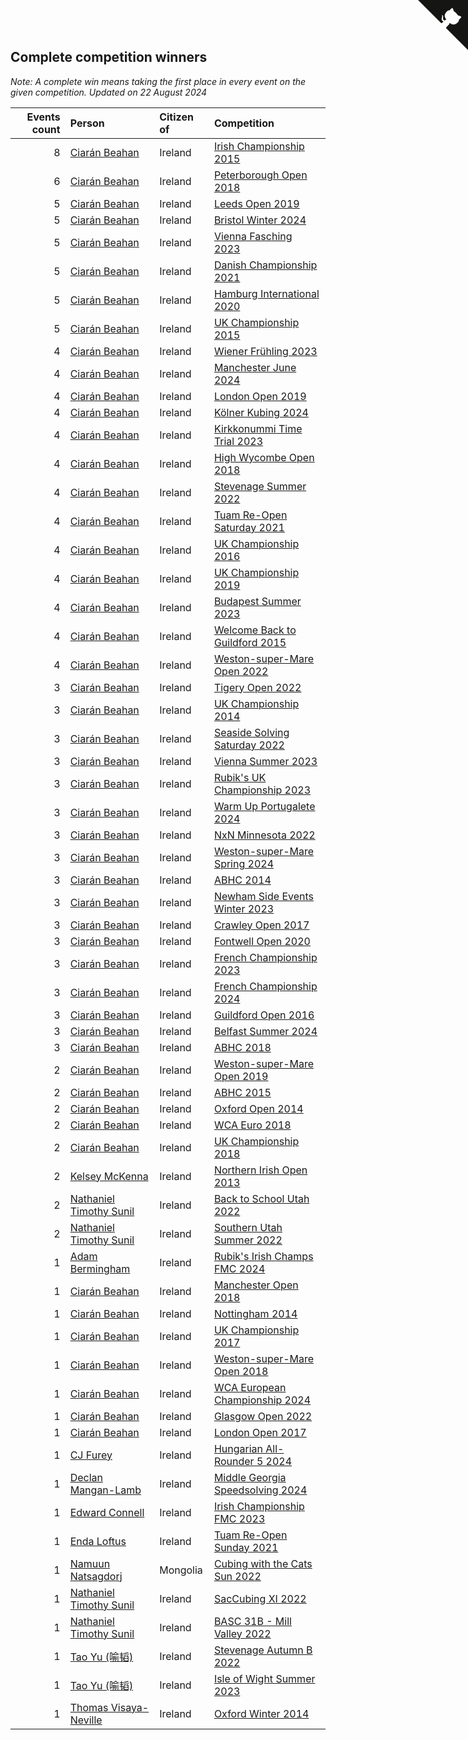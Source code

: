 ## Complete competition winners

*Note: A complete win means taking the first place in every event on the given competition.*
*Updated on 22 August 2024*

| Events count | Person | Citizen of | Competition |
| ---: | :--- | :--- | :--- |
| 8 | [Ciarán Beahan](https://www.worldcubeassociation.org/persons/2012BEAH01) | Ireland | [Irish Championship 2015](https://www.worldcubeassociation.org/competitions/IrishChampionship2015) |
| 6 | [Ciarán Beahan](https://www.worldcubeassociation.org/persons/2012BEAH01) | Ireland | [Peterborough Open 2018](https://www.worldcubeassociation.org/competitions/PeterboroughOpen2018) |
| 5 | [Ciarán Beahan](https://www.worldcubeassociation.org/persons/2012BEAH01) | Ireland | [Leeds Open 2019](https://www.worldcubeassociation.org/competitions/LeedsOpen2019) |
| 5 | [Ciarán Beahan](https://www.worldcubeassociation.org/persons/2012BEAH01) | Ireland | [Bristol Winter 2024](https://www.worldcubeassociation.org/competitions/BristolWinter2024) |
| 5 | [Ciarán Beahan](https://www.worldcubeassociation.org/persons/2012BEAH01) | Ireland | [Vienna Fasching 2023](https://www.worldcubeassociation.org/competitions/ViennaFasching2023) |
| 5 | [Ciarán Beahan](https://www.worldcubeassociation.org/persons/2012BEAH01) | Ireland | [Danish Championship 2021](https://www.worldcubeassociation.org/competitions/DanishChampionship2021) |
| 5 | [Ciarán Beahan](https://www.worldcubeassociation.org/persons/2012BEAH01) | Ireland | [Hamburg International 2020](https://www.worldcubeassociation.org/competitions/HamburgInternational2020) |
| 5 | [Ciarán Beahan](https://www.worldcubeassociation.org/persons/2012BEAH01) | Ireland | [UK Championship 2015](https://www.worldcubeassociation.org/competitions/UKChampionship2015) |
| 4 | [Ciarán Beahan](https://www.worldcubeassociation.org/persons/2012BEAH01) | Ireland | [Wiener Frühling 2023](https://www.worldcubeassociation.org/competitions/WienerFruhling2023) |
| 4 | [Ciarán Beahan](https://www.worldcubeassociation.org/persons/2012BEAH01) | Ireland | [Manchester June 2024](https://www.worldcubeassociation.org/competitions/ManchesterJune2024) |
| 4 | [Ciarán Beahan](https://www.worldcubeassociation.org/persons/2012BEAH01) | Ireland | [London Open 2019](https://www.worldcubeassociation.org/competitions/LondonOpen2019) |
| 4 | [Ciarán Beahan](https://www.worldcubeassociation.org/persons/2012BEAH01) | Ireland | [Kölner Kubing 2024](https://www.worldcubeassociation.org/competitions/KolnerKubing2024) |
| 4 | [Ciarán Beahan](https://www.worldcubeassociation.org/persons/2012BEAH01) | Ireland | [Kirkkonummi Time Trial 2023](https://www.worldcubeassociation.org/competitions/KirkkonummiTimeTrial2023) |
| 4 | [Ciarán Beahan](https://www.worldcubeassociation.org/persons/2012BEAH01) | Ireland | [High Wycombe Open 2018](https://www.worldcubeassociation.org/competitions/HWO2018) |
| 4 | [Ciarán Beahan](https://www.worldcubeassociation.org/persons/2012BEAH01) | Ireland | [Stevenage Summer 2022](https://www.worldcubeassociation.org/competitions/StevenageSummer2022) |
| 4 | [Ciarán Beahan](https://www.worldcubeassociation.org/persons/2012BEAH01) | Ireland | [Tuam Re-Open Saturday 2021](https://www.worldcubeassociation.org/competitions/TuamSaturday2021) |
| 4 | [Ciarán Beahan](https://www.worldcubeassociation.org/persons/2012BEAH01) | Ireland | [UK Championship 2016](https://www.worldcubeassociation.org/competitions/UKChampionship2016) |
| 4 | [Ciarán Beahan](https://www.worldcubeassociation.org/persons/2012BEAH01) | Ireland | [UK Championship 2019](https://www.worldcubeassociation.org/competitions/UKChampionship2019) |
| 4 | [Ciarán Beahan](https://www.worldcubeassociation.org/persons/2012BEAH01) | Ireland | [Budapest Summer 2023](https://www.worldcubeassociation.org/competitions/BudapestSummer2023) |
| 4 | [Ciarán Beahan](https://www.worldcubeassociation.org/persons/2012BEAH01) | Ireland | [Welcome Back to Guildford 2015](https://www.worldcubeassociation.org/competitions/WelcomeBackToGuildford2015) |
| 4 | [Ciarán Beahan](https://www.worldcubeassociation.org/persons/2012BEAH01) | Ireland | [Weston-super-Mare Open 2022](https://www.worldcubeassociation.org/competitions/WestonsuperMareOpen2022) |
| 3 | [Ciarán Beahan](https://www.worldcubeassociation.org/persons/2012BEAH01) | Ireland | [Tigery Open 2022](https://www.worldcubeassociation.org/competitions/TigeryOpen2022) |
| 3 | [Ciarán Beahan](https://www.worldcubeassociation.org/persons/2012BEAH01) | Ireland | [UK Championship 2014](https://www.worldcubeassociation.org/competitions/UKChampionship2014) |
| 3 | [Ciarán Beahan](https://www.worldcubeassociation.org/persons/2012BEAH01) | Ireland | [Seaside Solving Saturday 2022](https://www.worldcubeassociation.org/competitions/SeasideSolvingSaturday2022) |
| 3 | [Ciarán Beahan](https://www.worldcubeassociation.org/persons/2012BEAH01) | Ireland | [Vienna Summer 2023](https://www.worldcubeassociation.org/competitions/ViennaBigCubeSummer2023) |
| 3 | [Ciarán Beahan](https://www.worldcubeassociation.org/persons/2012BEAH01) | Ireland | [Rubik's UK Championship 2023](https://www.worldcubeassociation.org/competitions/RubiksUKChampionship2023) |
| 3 | [Ciarán Beahan](https://www.worldcubeassociation.org/persons/2012BEAH01) | Ireland | [Warm Up Portugalete 2024](https://www.worldcubeassociation.org/competitions/WarmUpPortugalete2024) |
| 3 | [Ciarán Beahan](https://www.worldcubeassociation.org/persons/2012BEAH01) | Ireland | [NxN Minnesota 2022](https://www.worldcubeassociation.org/competitions/NxNMinnesota2022) |
| 3 | [Ciarán Beahan](https://www.worldcubeassociation.org/persons/2012BEAH01) | Ireland | [Weston-super-Mare Spring 2024](https://www.worldcubeassociation.org/competitions/WestonsuperMareSpring2024) |
| 3 | [Ciarán Beahan](https://www.worldcubeassociation.org/persons/2012BEAH01) | Ireland | [ABHC 2014](https://www.worldcubeassociation.org/competitions/AugustBank2014) |
| 3 | [Ciarán Beahan](https://www.worldcubeassociation.org/persons/2012BEAH01) | Ireland | [Newham Side Events Winter 2023](https://www.worldcubeassociation.org/competitions/NewhamSideEventsWinter2023) |
| 3 | [Ciarán Beahan](https://www.worldcubeassociation.org/persons/2012BEAH01) | Ireland | [Crawley Open 2017](https://www.worldcubeassociation.org/competitions/CrawleyOpen2017) |
| 3 | [Ciarán Beahan](https://www.worldcubeassociation.org/persons/2012BEAH01) | Ireland | [Fontwell Open 2020](https://www.worldcubeassociation.org/competitions/FontwellOpen2020) |
| 3 | [Ciarán Beahan](https://www.worldcubeassociation.org/persons/2012BEAH01) | Ireland | [French Championship 2023](https://www.worldcubeassociation.org/competitions/FrenchChampionship2023) |
| 3 | [Ciarán Beahan](https://www.worldcubeassociation.org/persons/2012BEAH01) | Ireland | [French Championship 2024](https://www.worldcubeassociation.org/competitions/FrenchChampionship2024) |
| 3 | [Ciarán Beahan](https://www.worldcubeassociation.org/persons/2012BEAH01) | Ireland | [Guildford Open 2016](https://www.worldcubeassociation.org/competitions/GuildfordOpen2016) |
| 3 | [Ciarán Beahan](https://www.worldcubeassociation.org/persons/2012BEAH01) | Ireland | [Belfast Summer 2024](https://www.worldcubeassociation.org/competitions/BelfastSummer2024) |
| 3 | [Ciarán Beahan](https://www.worldcubeassociation.org/persons/2012BEAH01) | Ireland | [ABHC 2018](https://www.worldcubeassociation.org/competitions/ABHC2018) |
| 2 | [Ciarán Beahan](https://www.worldcubeassociation.org/persons/2012BEAH01) | Ireland | [Weston-super-Mare Open 2019](https://www.worldcubeassociation.org/competitions/WestonsuperMareOpen2019) |
| 2 | [Ciarán Beahan](https://www.worldcubeassociation.org/persons/2012BEAH01) | Ireland | [ABHC 2015](https://www.worldcubeassociation.org/competitions/AugustBankHolidayCompetition2015) |
| 2 | [Ciarán Beahan](https://www.worldcubeassociation.org/persons/2012BEAH01) | Ireland | [Oxford Open 2014](https://www.worldcubeassociation.org/competitions/OxfordOpen2014) |
| 2 | [Ciarán Beahan](https://www.worldcubeassociation.org/persons/2012BEAH01) | Ireland | [WCA Euro 2018](https://www.worldcubeassociation.org/competitions/Euro2018) |
| 2 | [Ciarán Beahan](https://www.worldcubeassociation.org/persons/2012BEAH01) | Ireland | [UK Championship 2018](https://www.worldcubeassociation.org/competitions/UKC2018) |
| 2 | [Kelsey McKenna](https://www.worldcubeassociation.org/persons/2012MCKE01) | Ireland | [Northern Irish Open 2013](https://www.worldcubeassociation.org/competitions/NorthernIrishOpen2013) |
| 2 | [Nathaniel Timothy Sunil](https://www.worldcubeassociation.org/persons/2022SUNI01) | Ireland | [Back to School Utah 2022](https://www.worldcubeassociation.org/competitions/BacktoSchoolUtah2022) |
| 2 | [Nathaniel Timothy Sunil](https://www.worldcubeassociation.org/persons/2022SUNI01) | Ireland | [Southern Utah Summer 2022](https://www.worldcubeassociation.org/competitions/SouthernUtahSummer2022) |
| 1 | [Adam Bermingham](https://www.worldcubeassociation.org/persons/2020BERM02) | Ireland | [Rubik's Irish Champs FMC 2024](https://www.worldcubeassociation.org/competitions/RubiksIrishChampionshipFMC2024) |
| 1 | [Ciarán Beahan](https://www.worldcubeassociation.org/persons/2012BEAH01) | Ireland | [Manchester Open 2018](https://www.worldcubeassociation.org/competitions/ManchesterOpen2018) |
| 1 | [Ciarán Beahan](https://www.worldcubeassociation.org/persons/2012BEAH01) | Ireland | [Nottingham 2014](https://www.worldcubeassociation.org/competitions/UniversityofNottingham2014) |
| 1 | [Ciarán Beahan](https://www.worldcubeassociation.org/persons/2012BEAH01) | Ireland | [UK Championship 2017](https://www.worldcubeassociation.org/competitions/UKChampionship2017) |
| 1 | [Ciarán Beahan](https://www.worldcubeassociation.org/persons/2012BEAH01) | Ireland | [Weston-super-Mare Open 2018](https://www.worldcubeassociation.org/competitions/WSMO2018) |
| 1 | [Ciarán Beahan](https://www.worldcubeassociation.org/persons/2012BEAH01) | Ireland | [WCA European Championship 2024](https://www.worldcubeassociation.org/competitions/Euro2024) |
| 1 | [Ciarán Beahan](https://www.worldcubeassociation.org/persons/2012BEAH01) | Ireland | [Glasgow Open 2022](https://www.worldcubeassociation.org/competitions/GlasgowOpen2022) |
| 1 | [Ciarán Beahan](https://www.worldcubeassociation.org/persons/2012BEAH01) | Ireland | [London Open 2017](https://www.worldcubeassociation.org/competitions/LondonOpen2017) |
| 1 | [CJ Furey](https://www.worldcubeassociation.org/persons/2022FURE01) | Ireland | [Hungarian All-Rounder 5 2024](https://www.worldcubeassociation.org/competitions/HungarianAllRounder52024) |
| 1 | [Declan Mangan-Lamb](https://www.worldcubeassociation.org/persons/2023MANG02) | Ireland | [Middle Georgia Speedsolving 2024](https://www.worldcubeassociation.org/competitions/MiddleGeorgiaSpeedsolving2024) |
| 1 | [Edward Connell](https://www.worldcubeassociation.org/persons/2018CONN04) | Ireland | [Irish Championship FMC 2023](https://www.worldcubeassociation.org/competitions/IrishChampionshipFMC2023) |
| 1 | [Enda Loftus](https://www.worldcubeassociation.org/persons/2021LOFT01) | Ireland | [Tuam Re-Open Sunday 2021](https://www.worldcubeassociation.org/competitions/TuamSunday2021) |
| 1 | [Namuun Natsagdorj](https://www.worldcubeassociation.org/persons/2019NATS02) | Mongolia | [Cubing with the Cats Sun 2022](https://www.worldcubeassociation.org/competitions/CubingwiththeCatsSunday2022) |
| 1 | [Nathaniel Timothy Sunil](https://www.worldcubeassociation.org/persons/2022SUNI01) | Ireland | [SacCubing XI 2022](https://www.worldcubeassociation.org/competitions/SacCubingXI2022) |
| 1 | [Nathaniel Timothy Sunil](https://www.worldcubeassociation.org/persons/2022SUNI01) | Ireland | [BASC 31B - Mill Valley 2022](https://www.worldcubeassociation.org/competitions/BASC31BMillValley2022) |
| 1 | [Tao Yu (喻韬)](https://www.worldcubeassociation.org/persons/2012YUTA01) | Ireland | [Stevenage Autumn B 2022](https://www.worldcubeassociation.org/competitions/StevenageAutumnB2022) |
| 1 | [Tao Yu (喻韬)](https://www.worldcubeassociation.org/persons/2012YUTA01) | Ireland | [Isle of Wight Summer 2023](https://www.worldcubeassociation.org/competitions/IsleofWightSummer2023) |
| 1 | [Thomas Visaya-Neville](https://www.worldcubeassociation.org/persons/2014VISA01) | Ireland | [Oxford Winter 2014](https://www.worldcubeassociation.org/competitions/OxfordWinter2014) |


<a href="https://github.com/simonkellly/wca_statistics_ireland" class="github-corner" aria-label="View source on Github"><svg width="80" height="80" viewBox="0 0 250 250" style="fill:#151513; color:#fff; position: absolute; top: 0; border: 0; right: 0;" aria-hidden="true"><path d="M0,0 L115,115 L130,115 L142,142 L250,250 L250,0 Z"></path><path d="M128.3,109.0 C113.8,99.7 119.0,89.6 119.0,89.6 C122.0,82.7 120.5,78.6 120.5,78.6 C119.2,72.0 123.4,76.3 123.4,76.3 C127.3,80.9 125.5,87.3 125.5,87.3 C122.9,97.6 130.6,101.9 134.4,103.2" fill="currentColor" style="transform-origin: 130px 106px;" class="octo-arm"></path><path d="M115.0,115.0 C114.9,115.1 118.7,116.5 119.8,115.4 L133.7,101.6 C136.9,99.2 139.9,98.4 142.2,98.6 C133.8,88.0 127.5,74.4 143.8,58.0 C148.5,53.4 154.0,51.2 159.7,51.0 C160.3,49.4 163.2,43.6 171.4,40.1 C171.4,40.1 176.1,42.5 178.8,56.2 C183.1,58.6 187.2,61.8 190.9,65.4 C194.5,69.0 197.7,73.2 200.1,77.6 C213.8,80.2 216.3,84.9 216.3,84.9 C212.7,93.1 206.9,96.0 205.4,96.6 C205.1,102.4 203.0,107.8 198.3,112.5 C181.9,128.9 168.3,122.5 157.7,114.1 C157.9,116.9 156.7,120.9 152.7,124.9 L141.0,136.5 C139.8,137.7 141.6,141.9 141.8,141.8 Z" fill="currentColor" class="octo-body"></path></svg></a><style>.github-corner:hover .octo-arm{animation:octocat-wave 560ms ease-in-out}@keyframes octocat-wave{0%,100%{transform:rotate(0)}20%,60%{transform:rotate(-25deg)}40%,80%{transform:rotate(10deg)}}@media (max-width:500px){.github-corner:hover .octo-arm{animation:none}.github-corner .octo-arm{animation:octocat-wave 560ms ease-in-out}}</style>
